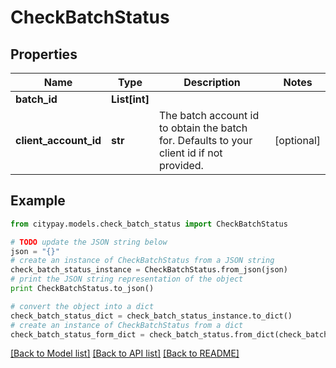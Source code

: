 # CheckBatchStatus


## Properties

Name | Type | Description | Notes
------------ | ------------- | ------------- | -------------
**batch_id** | **List[int]** |  | 
**client_account_id** | **str** | The batch account id to obtain the batch for. Defaults to your client id if not provided. | [optional] 

## Example

```python
from citypay.models.check_batch_status import CheckBatchStatus

# TODO update the JSON string below
json = "{}"
# create an instance of CheckBatchStatus from a JSON string
check_batch_status_instance = CheckBatchStatus.from_json(json)
# print the JSON string representation of the object
print CheckBatchStatus.to_json()

# convert the object into a dict
check_batch_status_dict = check_batch_status_instance.to_dict()
# create an instance of CheckBatchStatus from a dict
check_batch_status_form_dict = check_batch_status.from_dict(check_batch_status_dict)
```
[[Back to Model list]](../README.md#documentation-for-models) [[Back to API list]](../README.md#documentation-for-api-endpoints) [[Back to README]](../README.md)


